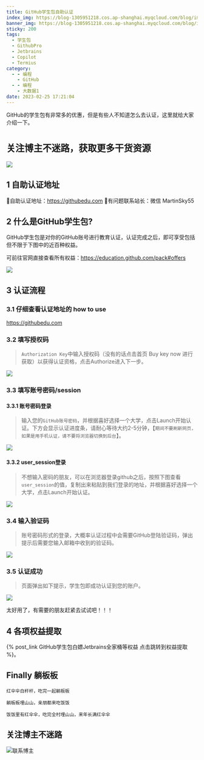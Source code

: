 ```yaml
---
title: GitHub学生包自助认证
index_img: https://blog-1305951218.cos.ap-shanghai.myqcloud.com/blog/image/articleBg/1(125).jpg
banner_img: https://blog-1305951218.cos.ap-shanghai.myqcloud.com/blog/image/articleBg/1(125).jpg
sticky: 200
tags:
  - 学生包
  - GithubPro
  - Jetbrains
  - Copilot
  - Termius
category:
  - - 编程
    - GitHub
  - - 编程
    - 大数据1
date: 2023-02-25 17:21:04
---
```


GitHub的学生包有非常多的优惠，但是有些人不知道怎么去认证，这里就给大家介绍一下。

<!-- more -->

# `关注博主不迷路，获取更多干货资源`

![](https://github-edu-student-id-card-basic-1305951218.cos.ap-shanghai.myqcloud.com/shouhou.jpg)

## 1 自助认证地址
📌自助认证地址：https://githubedu.com
📌有问题联系站长：微信   MartinSky55

## 2 什么是GitHub学生包?
GitHub学生包是对你的GitHub账号进行教育认证，认证完成之后，即可享受包括但不限于下图中的近百种权益。 

可前往官网直接查看所有权益：https://education.github.com/pack#offers

![](https://blog-1305951218.cos.ap-shanghai.myqcloud.com/blog/image/articleContent/GitHub%E5%AD%A6%E7%94%9F%E5%8C%85%E8%87%AA%E5%8A%A9%E8%AE%A4%E8%AF%81/1.jpg)

## 3 认证流程

### 3.1 仔细查看认证地址的 how to use

https://githubedu.com

### 3.2 填写授权码

> `Authorization Key`中输入授权码（没有的话点击首页 Buy key now 进行获取）以获得认证资格，点击Authorize进入下一步。

![](https://blog-1305951218.cos.ap-shanghai.myqcloud.com/blog/image/articleContent/GitHub%E5%AD%A6%E7%94%9F%E5%8C%85%E8%87%AA%E5%8A%A9%E8%AE%A4%E8%AF%81/2.png)

### 3.3 填写账号密码/session

#### 3.3.1 账号密码登录

> 输入您的`GitHub账号密码`，并根据喜好选择一个大学，点击Launch开始认证。下方会显示认证进度条，请耐心等待大约2-5分钟，【`期间不要刷新网页，如果是用手机认证，请不要将浏览器切换到后台`】。

![](https://blog-1305951218.cos.ap-shanghai.myqcloud.com/blog/image/articleContent/GitHub%E5%AD%A6%E7%94%9F%E5%8C%85%E8%87%AA%E5%8A%A9%E8%AE%A4%E8%AF%81/3.png)

#### 3.3.2 user_session登录

> 不想输入密码的朋友，可以在浏览器登录github之后，按照下图查看`user_session`的值，复制出来粘贴到我们登录的地址，并根据喜好选择一个大学，点击Launch开始认证。

![](https://blog-1305951218.cos.ap-shanghai.myqcloud.com/blog/image/articleContent/GitHub%E5%AD%A6%E7%94%9F%E5%8C%85%E8%87%AA%E5%8A%A9%E8%AE%A4%E8%AF%81/4.png)

### 3.4 输入验证码

> 账号密码形式的登录，大概率认证过程中会需要GitHub登陆验证码，弹出提示后需要您输入邮箱中收到的验证码。

![](https://blog-1305951218.cos.ap-shanghai.myqcloud.com/blog/image/articleContent/GitHub%E5%AD%A6%E7%94%9F%E5%8C%85%E8%87%AA%E5%8A%A9%E8%AE%A4%E8%AF%81/5.png)

### 3.5 认证成功

> 页面弹出如下提示，学生包即成功认证到您的账户。

![](https://blog-1305951218.cos.ap-shanghai.myqcloud.com/blog/image/articleContent/GitHub%E5%AD%A6%E7%94%9F%E5%8C%85%E8%87%AA%E5%8A%A9%E8%AE%A4%E8%AF%81/6.png)

太好用了，有需要的朋友赶紧去试试吧！！！

## 4 各项权益提取

{% post_link GitHub学生包白嫖Jetbrains全家桶等权益 点击跳转到权益提取 %}。

## Finally 躺板板

`红伞伞白杆杆，吃完一起躺板板`

`躺板板埋山山，亲朋都来吃饭饭`

`饭饭里有红伞伞，吃完全村埋山山，来年长满红伞伞`

## 关注博主不迷路
![联系博主](https://github-edu-student-id-card-basic-1305951218.cos.ap-shanghai.myqcloud.com/shouhou.jpg)
